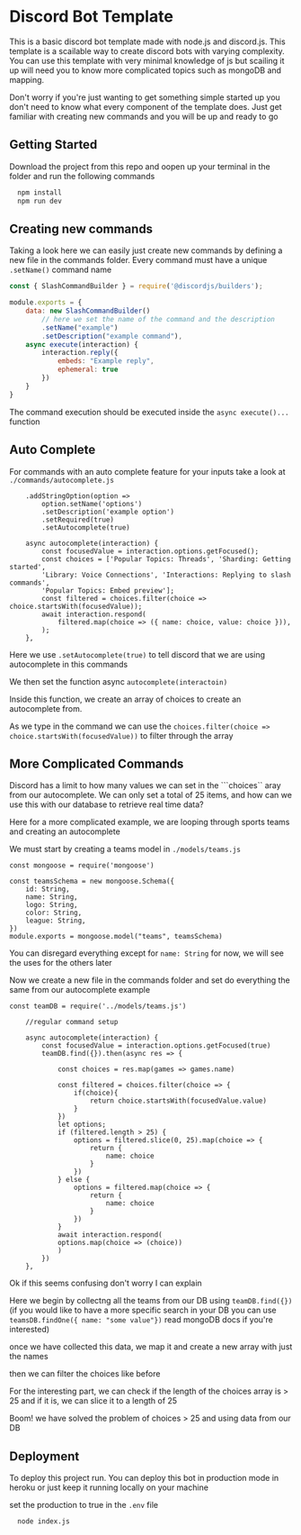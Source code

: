 
# Discord Bot Template

This is a basic discord bot template made with node.js and discord.js. This template is a scailable way to create discord bots with varying complexity. You can use this template with very minimal knowledge of js but scailing it up will need you to know more complicated topics such as mongoDB and mapping.

Don't worry if you're just wanting to get something simple started up you don't need to know what every component of the template does. Just get familiar with creating new commands and you will be up and ready to go

## Getting Started

Download the project from this repo and oopen up your terminal in the folder and run the following commands

```bash
  npm install
  npm run dev
```
## Creating new commands

Taking a look here we can easily just create new commands by defining a new file in the commands folder. Every command must have a unique ``.setName()`` command name
```javascript
const { SlashCommandBuilder } = require('@discordjs/builders');

module.exports = {
    data: new SlashCommandBuilder()
        // here we set the name of the command and the description
        .setName("example")
        .setDescription("example command"),
    async execute(interaction) {
        interaction.reply({
            embeds: "Example reply",
            ephemeral: true
        })
    }
}
```

The command execution should be executed inside the ``async execute()...`` function
## Auto Complete

For commands with an auto complete feature for your inputs take a look at ``./commands/autocomplete.js``

```-javascript
    .addStringOption(option => 
        option.setName('options')
        .setDescription('example option')
        .setRequired(true)
        .setAutocomplete(true)

    async autocomplete(interaction) {
        const focusedValue = interaction.options.getFocused();
        const choices = ['Popular Topics: Threads', 'Sharding: Getting started', 
        'Library: Voice Connections', 'Interactions: Replying to slash commands', 
        'Popular Topics: Embed preview'];
        const filtered = choices.filter(choice => choice.startsWith(focusedValue));
        await interaction.respond(
            filtered.map(choice => ({ name: choice, value: choice })),
        );
    },
```
Here we use ```.setAutocomplete(true)``` to tell discord that we are using autocomplete in this commands

We then set the function async ```autocomplete(interactoin)```

Inside this function, we create an array of choices to create an autocomplete from. 

As we type in the command we can use the ```choices.filter(choice => choice.startsWith(focusedValue))```
to filter through the array
## More Complicated Commands
Discord has a limit to how many values we can set in the ```choices`` aray from our autocomplete.
We can only set a total of 25 items, and how can we use this with our database to retrieve real time data?

Here for a more complicated example, we are looping through sports teams and creating an autocomplete

We must start by creating a teams model in ``./models/teams.js``

```-javascript
const mongoose = require('mongoose')

const teamsSchema = new mongoose.Schema({
    id: String,
    name: String,
    logo: String,
    color: String,
    league: String,
})
module.exports = mongoose.model("teams", teamsSchema)
```

You can disregard everything except for ``name: String`` for now, we will see the uses for the others later

Now we create a new file in the commands folder and set do everything the same from our autocomplete example

```-javascript
const teamDB = require('../models/teams.js')

    //regular command setup

    async autocomplete(interaction) {
        const focusedValue = interaction.options.getFocused(true)
        teamDB.find({}).then(async res => {

            const choices = res.map(games => games.name)

            const filtered = choices.filter(choice => {
                if(choice){
                    return choice.startsWith(focusedValue.value)
                }
            })
            let options;
            if (filtered.length > 25) {
                options = filtered.slice(0, 25).map(choice => {
                    return {
                        name: choice
                    }
                })
            } else {
                options = filtered.map(choice => {
                    return {
                        name: choice
                    }
                })
            }
            await interaction.respond(
            options.map(choice => (choice))
            )
        })
    },
```

Ok if this seems confusing don't worry I can explain

Here we begin by collectng all the teams from our DB using ``teamDB.find({})`` (if you would like to have a more specific search in your DB you can use ``teamsDB.findOne({ name: "some value"})`` read mongoDB docs if you're interested)

once we have collected this data, we map it and create a new array with just the names

then we can filter the choices like before

For the interesting part, we can check if the length of the choices array is > 25 and if it is, we can slice it to a length of 25

Boom! we have solved the problem of choices > 25 and using data from our DB

## Deployment

To deploy this project run. You can deploy this bot in production mode in heroku or just keep it running locally on your machine

set the production to true in the ``.env`` file

```bash
  node index.js
```
